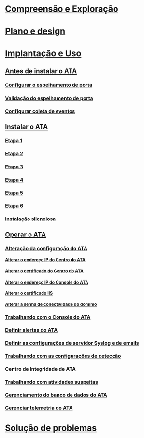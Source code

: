 # [Compreensão e Exploração](/advanced-threat-analytics/understand-explore/what-is-ata)
# [Plano e design](/advanced-threat-analytics/plan-design/ata-capacity-planning)
# [Implantação e Uso](install-ata.md)
## [Antes de instalar o ATA](preinstall-ata.md)
### [Configurar o espelhamento de porta](configure-port-mirroring.md)
### [Validação do espelhamento de porta](validate-port-mirroring.md)
### [Configurar coleta de eventos](configure-event-collection.md)
## [Instalar o ATA](install-ata.md)
### [Etapa 1](install-ata-step1.md)
### [Etapa 2](install-ata-step2.md)
### [Etapa 3](install-ata-step3.md)
### [Etapa 4](install-ata-step4.md)
### [Etapa 5](install-ata-step5.md)
### [Etapa 6](install-ata-step6.md)
### [Instalação silenciosa](ata-silent-installation.md)
## [Operar o ATA](operate-ata.md)
### [Alteração da configuração do ATA](modifying-ata-configuration.md)
#### [Alterar o endereço IP do Centro do ATA](modifying-ata-config-centerip.md)
#### [Alterar o certificado do Centro do ATA](modifying-ata-config-centercert.md)
#### [Alterar o endereço IP do Console do ATA](modifying-ata-config-consoleip.md)
#### [Alterar o certificado IIS](modifying-ata-config-iiscert.md)
#### [Alterar a senha de conectividade do domínio](modifying-ata-config-dcpassword.md)
### [Trabalhando com o Console do ATA](working-with-ata-console.md)
### [Definir alertas do ATA](setting-ata-alerts.md)
### [Definir as configurações de servidor Syslog e de emails](setting-syslog-email-server-settings.md)
### [Trabalhando com as configurações de detecção](working-with-detection-settings.md)
### [Centro de Integridade de ATA](ata-health-center.md)
### [Trabalhando com atividades suspeitas](working-with-suspicious-activities.md)
### [Gerenciamento do banco de dados do ATA](ata-database-management.md)
### [Gerenciar telemetria do ATA](manage-telemetry-settings.md)
# [Solução de problemas](/advanced-threat-analytics/troubleshoot/troubleshooting-ata-using-logs)


<!--HONumber=Jul16_HO3-->


